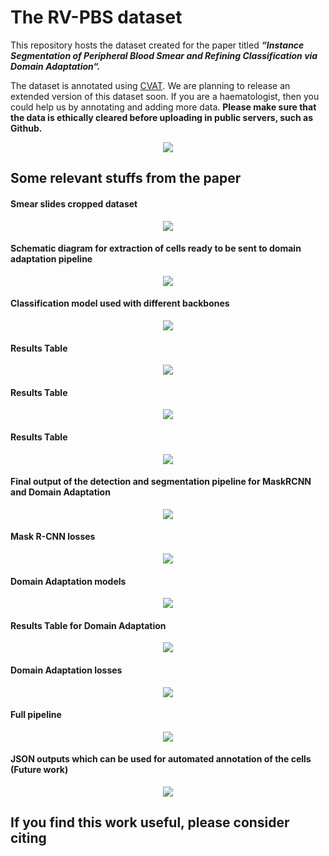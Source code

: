 # The RV-PBS dataset

This repository hosts the dataset created for the paper titled ***“Instance Segmentation of Peripheral Blood Smear and Refining Classification via Domain Adaptation“.***

The dataset is annotated using [CVAT](https://github.com/openvinotoolkit/cvat). We are planning to release an extended version of this dataset soon. If you are a haematologist, then you could help us by annotating and adding more data. **Please make sure that the data is ethically cleared before uploading in public servers, such as Github.**

<center>
  <img src="https://github.com/Jimut123/RV-PBS/blob/main/assets/cvat_mask_basophil.png">
</center>

## Some relevant stuffs from the paper

#### Smear slides cropped dataset

<center>
  <img src="https://github.com/Jimut123/RV-PBS/blob/main/assets/1_Smear_Slides_8_cropped.png">
</center>

#### Schematic diagram for extraction of cells ready to be sent to domain adaptation pipeline

<center>
  <img src="https://github.com/Jimut123/RV-PBS/blob/main/assets/2_1_Pipeline_general.png">
</center>

#### Classification model used with different backbones

<center>
  <img src="https://github.com/Jimut123/RV-PBS/blob/main/assets/2_2_Classification_pipeline.png">
</center>

#### Results Table

<center>
  <img src="https://github.com/Jimut123/RV-PBS/blob/main/assets/3_8_common_classes_results.png">
</center>

#### Results Table

<center>
  <img src="https://github.com/Jimut123/RV-PBS/blob/main/assets/4_pretrained_pipeline.png">
</center>

#### Results Table

<center>
  <img src="https://github.com/Jimut123/RV-PBS/blob/main/assets/5_1_Smear_Slides_8_pretrained.png">
</center>

#### Final output of the detection and segmentation pipeline for MaskRCNN and Domain Adaptation

<center>
  <img src="https://github.com/Jimut123/RV-PBS/blob/main/assets/5_2_MaskRCNN_DA.png">
</center>

#### Mask R-CNN losses

<center>
  <img src="https://github.com/Jimut123/RV-PBS/blob/main/assets/5_3_MaskRCNN_losses.png">
</center>

#### Domain Adaptation models

<center>
  <img src="https://github.com/Jimut123/RV-PBS/blob/main/assets/6_DA_model.png">
</center>

#### Results Table for Domain Adaptation

<center>
  <img src="https://github.com/Jimut123/RV-PBS/blob/main/assets/7_DA_results.png">
</center>

#### Domain Adaptation losses

<center>
  <img src="https://github.com/Jimut123/RV-PBS/blob/main/assets/8_DA_metrics.png">
</center>

#### Full pipeline

<center>
  <img src="https://github.com/Jimut123/RV-PBS/blob/main/assets/9_DA_pipeline.png">
</center>

#### JSON outputs which can be used for automated annotation of the cells (Future work)

<center>
  <img src="https://github.com/Jimut123/RV-PBS/blob/main/assets/10_json_outputs.png">
</center>


## If you find this work useful, please consider citing

```

```
